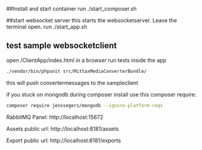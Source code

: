 ##Install and start container
run ./start_composer.sh

##start websocket server
this starts the websocketserver. Leave the terminal open.
run ./start_app.sh

## test sample websocketclient
open <root>/ClientApp/index.html in a browser
run tests inside the app
```sh
./vendor/bin/phpunit src/MittaxMediaConverterBundle/
```
this will push convertermessages to the sampleclient 


if you stuck on mongodb during composer install use this composer require:
```sh
composer require jenssegers/mongodb --ignore-platform-reqs
```

RabbitMQ Panel:
http://localhost:15672

Assets public url:
http://localhost:8181/assets

Export public url:
http://localhost:8181/exports